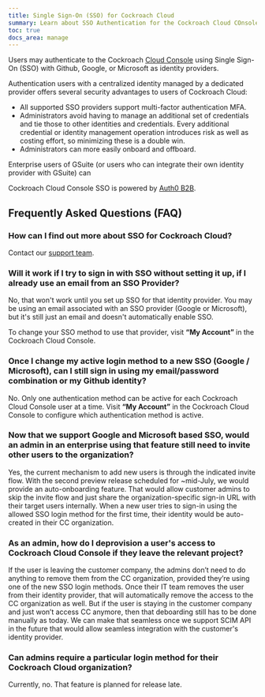 ```yaml
---
title: Single Sign-On (SSO) for Cockroach Cloud
summary: Learn about SSO Authentication for the Cockroach Cloud COnsole
toc: true
docs_area: manage
---
```


Users may authenticate to the Cockroach [Cloud Console](https://cockroachlabs.cloud) using Single Sign-On (SSO) with Github, Google, or Microsoft as identity providers.

Authentication users with a centralized identity managed by a dedicated provider offers several security advantages to users of Cockroach Cloud:

- All supported SSO providers support multi-factor authentication MFA.
- Administrators avoid having to manage an additional set of credentials and tie those to other identities and credentials. Every additional credential or identity management operation introduces risk as well as costing effort, so minimizing these is a double win.
- Administrators can more easily onboard and offboard.

Enterprise users of GSuite (or users who can integrate their own identity provider with GSuite) can 

Cockroach Cloud Console SSO is powered by [Auth0 B2B](https://auth0.com/b2b-saas).	
## Frequently Asked Questions (FAQ)

### How can I find out more about SSO for Cockroach Cloud?

Contact our [support team](support-resources.html).

### Will it work if I try to sign in with SSO without setting it up, if I already use an email from an SSO Provider?

No, that won't work until you set up SSO for that identity provider. You may be using an email associated with an SSO provider (Google or Microsoft), but it's still just an email and doesn't automatically enable SSO.

To change your SSO method to use that provider, visit **“My Account”** in the Cockroach Cloud Console. 

### Once I change my active login method to a new SSO (Google / Microsoft), can I still sign in using my email/password combination or my Github identity?

No. Only one authentication method can be active for each Cockroach Cloud Console user at a time. Visit **“My Account”** in the Cockroach Cloud Console to configure which authentication method is active.

### Now that we support Google and Microsoft based SSO, would an admin in an enterprise using that feature still need to invite other users to the organization?

Yes, the current mechanism to add new users is through the indicated invite flow. With the second preview release scheduled for ~mid-July, we would provide an auto-onboarding feature. That would allow customer admins to skip the invite flow and just share the organization-specific sign-in URL with their target users internally. When a new user tries to sign-in using the allowed SSO login method for the first time, their identity would be auto-created in their CC organization.

### As an admin, how do I deprovision a user's access to Cockroach Cloud Console if they leave the relevant project?

If the user is leaving the customer company, the admins don’t need to do anything to remove them from the CC organization, provided they’re using one of the new SSO login methods. Once their IT team removes the user from their identity provider, that will automatically remove the access to the CC organization as well. But if the user is staying in the customer company and just won’t access CC anymore, then that deboarding still has to be done manually as today. We can make that seamless once we support SCIM API in the future that would allow seamless integration with the customer's identity provider.

### Can admins require a particular login method for their Cockroach Cloud organization?

Currently, no. That feature is planned for release late.
